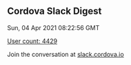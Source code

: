 ## Cordova Slack Digest
Sun, 04 Apr 2021 08:22:56 GMT

[User count: 4429](https://cordova.slack.com/)


Join the conversation at [slack.cordova.io](http://slack.cordova.io/)
